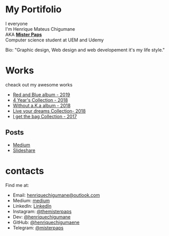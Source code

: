 # My Portifolio
I everyone <br> 
 I'm Henrique Mateus Chigumane <br>
 AKA <strong>[Mister Paps](https://www.instagram.com/themisterpaps)</strong><br> 
 Computer science student at UEM and Udemy 

 Bio: "Graphic design, Web design and web developement it's my life style."

 # Works
 cheack out my awesome works
  - [Red and Blue album - 2019](https://photos.app.goo.gl/cp4Kv9dB6WZaQX9M7) 
  - [4 Year's Collection - 2018](https://www.instagram.com/themisterpaps)
  - [Without a.K.a album - 2018](https://photos.app.goo.gl/cG46ip3qKeBEMwBXA)
  - [Live your dreams Collection- 2018](https://photos.app.goo.gl/LZAGphgimEqgx6FT6)
  - [I get the bag Collection - 2017](https://www.instagram.com/themisterpaps)  
  ## Posts  
  - [Medium ](http://#.com/)
  - [Slideshare ](http://slideshare.com/)

  # contacts
  Find me at:  
- Email: henriquechigumane@outlook.com  
- Medium: [medium]()
- LinkedIn: [LinkedIn]()
- Instagram: [@themisterpaps](https://www.instagram.com/themisterpaps)
- Dev: [@henriquechigumane](https://dev.to/henriquechigumane)
- GitHub: [@henriquechigumaene](https://github.com/HenriqueChigumane/)
- Telegram: [@misterpaps]()
